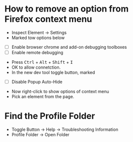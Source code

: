 
# How to remove an option from Firefox context menu

- Inspect Element → Settings
- Marked tow options below 
- [ ] Enable browser chrome and add-on debugging toolboxes
- [ ] Enable remote debugging
- Press <kbd>Ctrl</kbd> + <kbd>Alt</kbd> + <kbd>Shift</kbd> + <kbd>I</kbd>
- OK to allow connetction.
- In the new dev tool toggle button, marked
- [ ] Disable Popup Auto-Hide
- Now right-click to show options of context menu
- Pick an element from the page.

# Find the Profile Folder

- Toggle Button → Help → Troubleshooting Information
- Profile Folder → Open Folder
